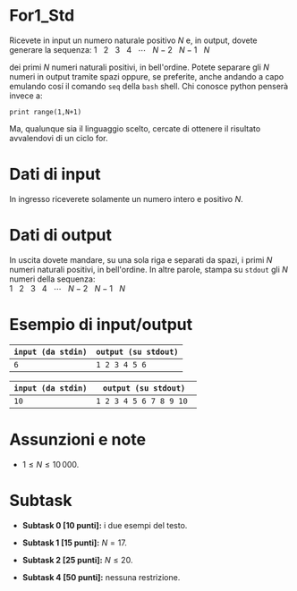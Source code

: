 # For1_Std

Ricevete in input un numero naturale positivo $N$ e, in output, dovete
generare la sequenza:
$1$   $2$   $3$   $4$   $\cdots$   $N-2$   $N-1$   $N$

dei primi $N$ numeri naturali positivi, in bell'ordine. Potete separare
gli $N$ numeri in output tramite spazi oppure, se preferite, anche
andando a capo emulando cosı́ il comando `seq` della `bash` shell. Chi
conosce python penserà invece a:

`print range(1,N+1)`

Ma, qualunque sia il linguaggio scelto, cercate di ottenere il risultato
avvalendovi di un ciclo for.

Dati di input 
=============

In ingresso riceverete solamente un numero intero e positivo $N$.

Dati di output 
==============

In uscita dovete mandare, su una sola riga e separati da spazi, i primi
$N$ numeri naturali positivi, in bell'ordine. In altre parole, stampa su
`stdout` gli $N$ numeri della sequenza:\
$1$   $2$   $3$   $4$   $\cdots$   $N-2$   $N-1$   $N$

Esempio di input/output
=======================

| `input (da stdin)` | **`output (su stdout)`** |
| ------------------ | ------------------------ |
| `6 `               | `1 2 3 4 5 6 `           |

| `input (da stdin)` | **`output (su stdout)`** |
| ------------------ | ------------------------ |
| `10 `              | `1 2 3 4 5 6 7 8 9 10 `  |

Assunzioni e note 
=================

-   $1 \le N \le 10\,000$.

Subtask 
=======

-   **Subtask 0 \[10 punti\]:** i due esempi del testo.

-   **Subtask 1 \[15 punti\]:** $N = 17$.

-   **Subtask 2 \[25 punti\]:** $N \leq 20$.

-   **Subtask 4 \[50 punti\]:** nessuna restrizione.
